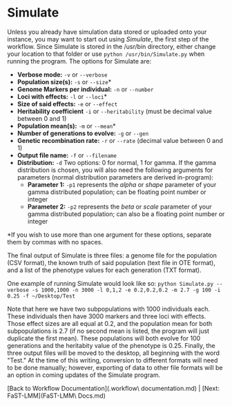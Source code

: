 # Simulate
Unless you already have simulation data stored or uploaded onto your instance, you may want to start out using *Simulate*, the first step of the workflow. Since Simulate is stored in the /usr/bin directory, either change your location to that folder or use `python /usr/bin/Simulate.py` when running the program. The options for Simulate are:
* **Verbose mode:** `-v` or `--verbose`
* **Population size(s):** `-s` or `--size`*
* **Genome Markers per individual:** `-n` or `--number`
* **Loci with effects:** `-l` or `--loci`*
* **Size of said effects:** `-e` or `--effect`
* **Heritability coefficient** `-i` or `--heritability` (must be decimal value between 0 and 1)
* **Population mean(s):** `-m` or `--mean`*
* **Number of generations to evolve:** `-g` or `--gen`
* **Genetic recombination rate:** `-r` or `--rate` (decimal value between 0 and 1)
* **Output file name:** `-f` or `--filename`
* **Distribution:** `-d` Two options: 0 for normal, 1 for gamma. If the gamma distribution is chosen, you will also need the following arguments for parameters (normal distribution parameters are derived in-program):
  * **Parameter 1:** `-p1` represents the _alpha_ or _shape_ parameter of your gamma distributed population; can be floating point number or integer
  * **Parameter 2:** `-p2` represents the _beta_ or _scale_ parameter of your gamma distributed population; can also be a floating point number or integer 

*If you wish to use more than one argument for these options, separate them by commas with no spaces.

The final output of Simulate is three files: a genome file for the population (CSV format), the known truth of said population (text file in OTE format), and a list of the phenotype values for each generation (TXT format).

One example of running Simulate would look like so:
`python Simulate.py --verbose -s 1000,1000 -n 3000 -l 0,1,2 -e 0.2,0.2,0.2 -m 2.7 -g 100 -i 0.25 -f ~/Desktop/Test`

Note that here we have two subpopulations with 1000 individuals each. These individuals then have 3000 markers and three loci with effects. Those effect sizes are all equal at 0.2, and the population mean for both subpopulations is 2.7 (if no second mean is listed, the program will just duplicate the first mean). These populations will both evolve for 100 generations and the heritabity value of the phenotype is 0.25. Finally, the three output files will be moved to the desktop, all beginning with the word "Test."
At the time of this writing, conversion to different formats will need to be done manually; however, exporting of data to other file formats will be an option in coming updates of the Simulate program.

[Back to Workflow Documentation](.workflow\ documentation.md) | [Next: FaST-LMM](FaST-LMM\ Docs.md)
